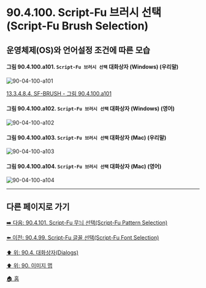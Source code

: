 # 90.4.100. Script-Fu 브러시 선택(Script-Fu Brush Selection)
## 운영체제(OS)와 언어설정 조건에 따른 모습

<a id="90-04-100-a101"></a>

#### 그림 90.4.100.a101. `Script-Fu 브러시 선택` 대화상자 (Windows) (우리말)
![90-04-100-a101](https://github.com/wonder13662/gimp/assets/15767104/140530c7-06b7-4b3b-9372-d2a770bf6108)

[13.3.4.8.4. SF-BRUSH - 그림 90.4.100.a101](./13-03-04-08-04-sf_brush.md#90-04-100-a101)

<a id="90-04-100-a102"></a>

#### 그림 90.4.100.a102. `Script-Fu 브러시 선택` 대화상자 (Windows) (영어)
![90-04-100-a102](https://github.com/wonder13662/gimp/assets/15767104/e1835a50-9f14-4a62-97ae-1c1fc260f517)

<a id="90-04-100-a103"></a>

#### 그림 90.4.100.a103. `Script-Fu 브러시 선택` 대화상자 (Mac) (우리말)
![90-04-100-a103](https://github.com/wonder13662/gimp/assets/15767104/55022eda-03cb-41a4-b453-b2f0687db652)

<a id="90-04-100-a104"></a>

#### 그림 90.4.100.a104. `Script-Fu 브러시 선택` 대화상자 (Mac) (영어)
![90-04-100-a104](https://github.com/wonder13662/gimp/assets/15767104/5b39d5c8-53a6-4634-8391-343eabab585e)

***

## 다른 페이지로 가기

[➡️ 다음: 90.4.101. Script-Fu 무늬 선택(Script-Fu Pattern Selection)](./90-04-101-script_fu_pattern_selection.md)

[⬅️ 이전: 90.4.99. Script-Fu 글꼴 선택(Script-Fu Font Selection)](./90-04-99-script_fu_font_selection.md)

[⬆️ 위: 90.4. 대화상자(Dialogs)](./90-04-00-dialogs.md)

[⬆️ 위: 90. 이미지 맵](./90-00-image-map.md)

[🏠 홈](./00-home.md)
